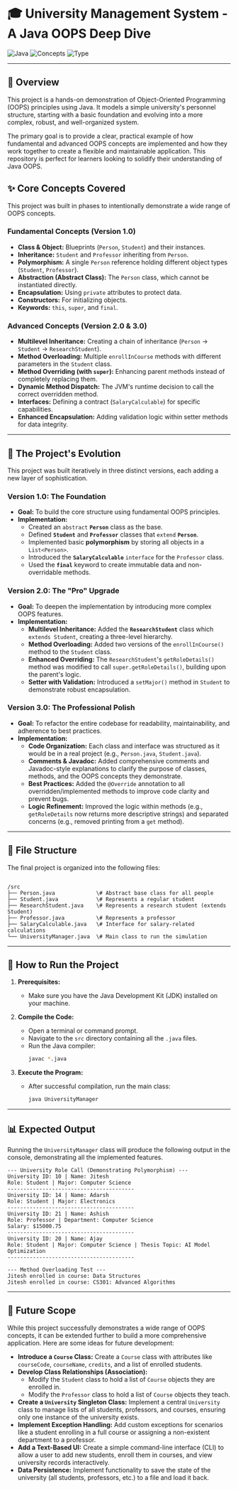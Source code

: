 # 🎓 University Management System - A Java OOPS Deep Dive

![Java](https://img.shields.io/badge/Language-Java-orange.svg)
![Concepts](https://img.shields.io/badge/Concepts-OOPS-blue.svg)
![Type](https://img.shields.io/badge/Type-Educational-green.svg)

---

## 📝 Overview

This project is a hands-on demonstration of Object-Oriented Programming (OOPS) principles using Java. It models a simple university's personnel structure, starting with a basic foundation and evolving into a more complex, robust, and well-organized system.

The primary goal is to provide a clear, practical example of how fundamental and advanced OOPS concepts are implemented and how they work together to create a flexible and maintainable application. This repository is perfect for learners looking to solidify their understanding of Java OOPS.

## ✨ Core Concepts Covered

This project was built in phases to intentionally demonstrate a wide range of OOPS concepts.

### Fundamental Concepts (Version 1.0)
- **Class & Object:** Blueprints (`Person`, `Student`) and their instances.
- **Inheritance:** `Student` and `Professor` inheriting from `Person`.
- **Polymorphism:** A single `Person` reference holding different object types (`Student`, `Professor`).
- **Abstraction (Abstract Class):** The `Person` class, which cannot be instantiated directly.
- **Encapsulation:** Using `private` attributes to protect data.
- **Constructors:** For initializing objects.
- **Keywords:** `this`, `super`, and `final`.

### Advanced Concepts (Version 2.0 & 3.0)
- **Multilevel Inheritance:** Creating a chain of inheritance (`Person` -> `Student` -> `ResearchStudent`).
- **Method Overloading:** Multiple `enrollInCourse` methods with different parameters in the `Student` class.
- **Method Overriding (with `super`):** Enhancing parent methods instead of completely replacing them.
- **Dynamic Method Dispatch:** The JVM's runtime decision to call the correct overridden method.
- **Interfaces:** Defining a contract (`SalaryCalculable`) for specific capabilities.
- **Enhanced Encapsulation:** Adding validation logic within setter methods for data integrity.

---

## 🌱 The Project's Evolution

This project was built iteratively in three distinct versions, each adding a new layer of sophistication.

### Version 1.0: The Foundation
* **Goal:** To build the core structure using fundamental OOPS principles.
* **Implementation:**
  * Created an `abstract` **`Person`** class as the base.
  * Defined **`Student`** and **`Professor`** classes that `extend` **`Person`**.
  * Implemented basic **polymorphism** by storing all objects in a `List<Person>`.
  * Introduced the **`SalaryCalculable`** `interface` for the `Professor` class.
  * Used the **`final`** keyword to create immutable data and non-overridable methods.

### Version 2.0: The "Pro" Upgrade
* **Goal:** To deepen the implementation by introducing more complex OOPS features.
* **Implementation:**
  * **Multilevel Inheritance:** Added the **`ResearchStudent`** class which `extends Student`, creating a three-level hierarchy.
  * **Method Overloading:** Added two versions of the `enrollInCourse()` method to the `Student` class.
  * **Enhanced Overriding:** The `ResearchStudent`'s `getRoleDetails()` method was modified to call `super.getRoleDetails()`, building upon the parent's logic.
  * **Setter with Validation:** Introduced a `setMajor()` method in `Student` to demonstrate robust encapsulation.

### Version 3.0: The Professional Polish
* **Goal:** To refactor the entire codebase for readability, maintainability, and adherence to best practices.
* **Implementation:**
  * **Code Organization:** Each class and interface was structured as it would be in a real project (e.g., `Person.java`, `Student.java`).
  * **Comments & Javadoc:** Added comprehensive comments and Javadoc-style explanations to clarify the purpose of classes, methods, and the OOPS concepts they demonstrate.
  * **Best Practices:** Added the `@Override` annotation to all overridden/implemented methods to improve code clarity and prevent bugs.
  * **Logic Refinement:** Improved the logic within methods (e.g., `getRoleDetails` now returns more descriptive strings) and separated concerns (e.g., removed printing from a `get` method).

---

## 📂 File Structure

The final project is organized into the following files:

```

/src
├── Person.java             \# Abstract base class for all people
├── Student.java            \# Represents a regular student
├── ResearchStudent.java    \# Represents a research student (extends Student)
├── Professor.java          \# Represents a professor
├── SalaryCalculable.java   \# Interface for salary-related calculations
└── UniversityManager.java  \# Main class to run the simulation

````

---

## 🚀 How to Run the Project

1.  **Prerequisites:**
    * Make sure you have the Java Development Kit (JDK) installed on your machine.

2.  **Compile the Code:**
    * Open a terminal or command prompt.
    * Navigate to the `src` directory containing all the `.java` files.
    * Run the Java compiler:
        ```sh
        javac *.java
        ```

3.  **Execute the Program:**
    * After successful compilation, run the main class:
        ```sh
        java UniversityManager
        ```

---

## 📊 Expected Output

Running the `UniversityManager` class will produce the following output in the console, demonstrating all the implemented features.

```text
--- University Role Call (Demonstrating Polymorphism) ---
University ID: 10 | Name: Jitesh
Role: Student | Major: Computer Science
----------------------------------------
University ID: 14 | Name: Adarsh
Role: Student | Major: Electronics
----------------------------------------
University ID: 21 | Name: Ashish
Role: Professor | Department: Computer Science
Salary: $15000.75
----------------------------------------
University ID: 20 | Name: Ajay
Role: Student | Major: Computer Science | Thesis Topic: AI Model Optimization
----------------------------------------

--- Method Overloading Test ---
Jitesh enrolled in course: Data Structures
Jitesh enrolled in course: CS301: Advanced Algorithms
````

-----

## 🔮 Future Scope

While this project successfully demonstrates a wide range of OOPS concepts, it can be extended further to build a more comprehensive application. Here are some ideas for future development:

  - **Introduce a `Course` Class:** Create a `Course` class with attributes like `courseCode`, `courseName`, `credits`, and a list of enrolled students.
  - **Develop Class Relationships (Association):**
      - Modify the `Student` class to hold a list of `Course` objects they are enrolled in.
      - Modify the `Professor` class to hold a list of `Course` objects they teach.
  - **Create a `University` Singleton Class:** Implement a central `University` class to manage lists of all students, professors, and courses, ensuring only one instance of the university exists.
  - **Implement Exception Handling:** Add custom exceptions for scenarios like a student enrolling in a full course or assigning a non-existent department to a professor.
  - **Add a Text-Based UI:** Create a simple command-line interface (CLI) to allow a user to add new students, enroll them in courses, and view university records interactively.
  - **Data Persistence:** Implement functionality to save the state of the university (all students, professors, etc.) to a file and load it back.
